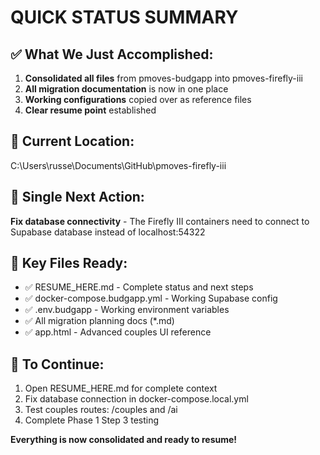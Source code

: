 # QUICK STATUS SUMMARY

## ✅ What We Just Accomplished:
1. **Consolidated all files** from pmoves-budgapp into pmoves-firefly-iii
2. **All migration documentation** is now in one place
3. **Working configurations** copied over as reference files
4. **Clear resume point** established

## 📍 Current Location: 
C:\Users\russe\Documents\GitHub\pmoves-firefly-iii

## 🎯 Single Next Action:
**Fix database connectivity** - The Firefly III containers need to connect to Supabase database instead of localhost:54322

## 📁 Key Files Ready:
- ✅ RESUME_HERE.md - Complete status and next steps
- ✅ docker-compose.budgapp.yml - Working Supabase config  
- ✅ .env.budgapp - Working environment variables
- ✅ All migration planning docs (*.md)
- ✅ app.html - Advanced couples UI reference

## 🚀 To Continue:
1. Open RESUME_HERE.md for complete context
2. Fix database connection in docker-compose.local.yml
3. Test couples routes: /couples and /ai
4. Complete Phase 1 Step 3 testing

**Everything is now consolidated and ready to resume!**
